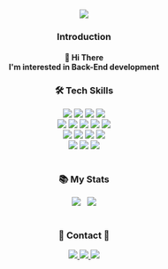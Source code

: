 <div align='center'>
  <h3>
    <img src="https://capsule-render.vercel.app/api?type=Slice&color=auto&height=100&section=header&text=komment%20HUB&fontSize=50">
  </h3>
  <h3>
    Introduction
  </h3>
  <h4>
    🙌 Hi There </br>
    I'm interested in Back-End development
  </h4>
  
  <h3>
    🛠 Tech Skills 
  </h3>
  <img src="https://img.shields.io/badge/java-007396?style=for-the-badge&logo=java&logoColor=white"> 
  <img src="https://img.shields.io/badge/javascript-F7DF1E?style=for-the-badge&logo=javascript&logoColor=black"> 
  <img src="https://img.shields.io/badge/typescript-3178C6?style=for-the-badge&logo=typescript&logoColor=black"> 
  <img src="https://img.shields.io/badge/c++-FF6384?style=for-the-badge&logo=c%2B%2B&logoColor=white">
  </br>
  
  <img src="https://img.shields.io/badge/springboot-6DB33F?style=for-the-badge&logo=springboot&logoColor=white"> 
  <img src="https://img.shields.io/badge/node.js-339933?style=for-the-badge&logo=Node.js&logoColor=white">
  <img src="https://img.shields.io/badge/express-333333?style=for-the-badge&logo=express&logoColor=white">
  <img src="https://img.shields.io/badge/NestJS-E0234E?style=for-the-badge&logo=NestJS&logoColor=white">  
  <img src="https://img.shields.io/badge/arduino-white?style=for-the-badge&logo=arduino&logoColor=00979D">  
  </br>
  
  <img src="https://img.shields.io/badge/mysql-4479A1?style=for-the-badge&logo=mysql&logoColor=white"> 
  <img src="https://img.shields.io/badge/mongoDB-47A248?style=for-the-badge&logo=MongoDB&logoColor=white"> 
  <img src="https://img.shields.io/badge/postgresql-87CEEB?style=for-the-badge&logo=postgresql&logoColor=4169E1"> 
  <img src="https://img.shields.io/badge/firebase-FFCA28?style=for-the-badge&logo=firebase&logoColor=white">
  </br>
  
  <img src="https://img.shields.io/badge/git-F05032?style=for-the-badge&logo=git&logoColor=black">
  <img src="https://img.shields.io/badge/docker-2496ED?style=for-the-badge&logo=docker&logoColor=white">
  <img src="https://img.shields.io/badge/aws-232F3E?style=for-the-badge&logo=amazon%20aws&logoColor=yellow">
  </br></br>
  
  <h3>
    📚 My Stats
  </h3>
  <img src='https://github-readme-stats.vercel.app/api/top-langs/?username=lcomment&layout=compact&theme=radical'>
 &nbsp;
  <img src="http://mazassumnida.wtf/api/generate_badge?boj=gustjr9402">
  </br></br>
  
  
  
  <h3>
    📩 Contact 📩 
  </h3>
  <a href="mailto:kohyunsuk98@gmail.com" target="_blank"><img src="https://img.shields.io/badge/gmail-EBECF0?style=for-the-badge&logo=Gmail&logoColor=red">
  <a href="https://alkorithm.tistory.com/" target="_blank"><img src="https://img.shields.io/badge/Tech Blog-000000?style=for-the-badge&logo=github&logoColor=white">
  <a href="https://www.instagram.com/__komment/" target="_blank"><img src="https://img.shields.io/badge/INSTAGRAM-FFFFFF?style=for-the-badge&logo=instagram&logoColor=red">
  
</div>
